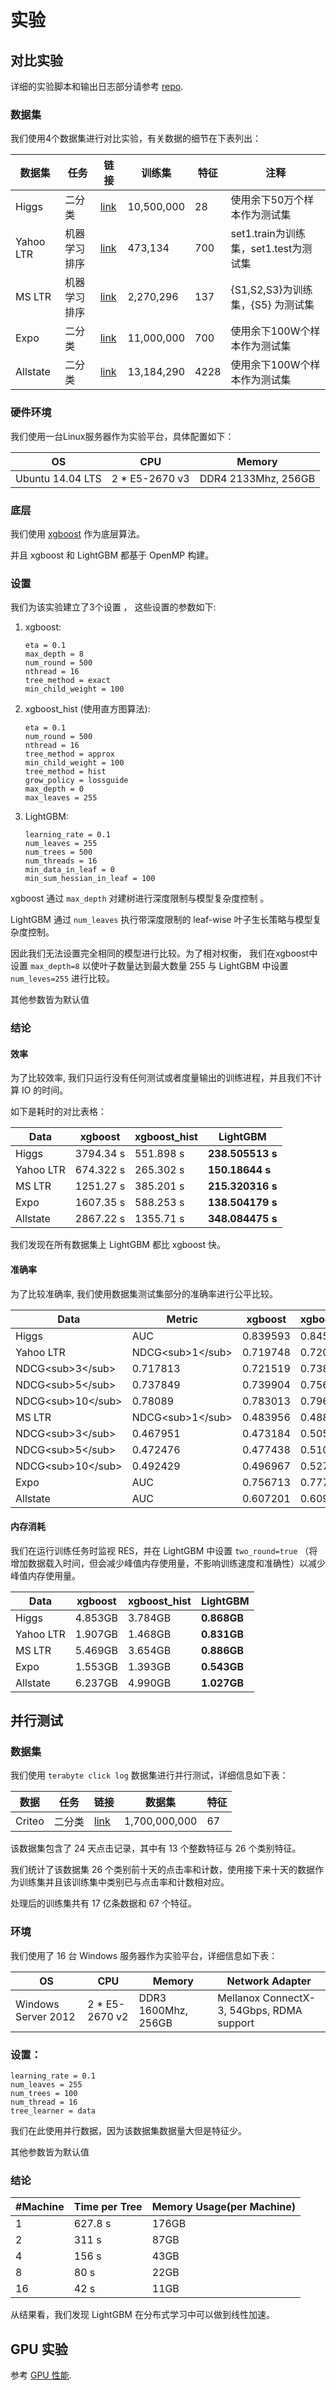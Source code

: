 # 实验

## 对比实验

详细的实验脚本和输出日志部分请参考 [repo](https://github.com/guolinke/boosting_tree_benchmarks).

### 数据集

我们使用4个数据集进行对比实验，有关数据的细节在下表列出：

| **数据集** | **任务** | **链接** | **训练集** | **特征** | **注释** |
| --- | --- | --- | --- | --- | --- |
| Higgs | 二分类 | [link](https://archive.ics.uci.edu/ml/datasets/HIGGS) | 10,500,000 | 28 | 使用余下50万个样本作为测试集 |
| Yahoo LTR | 机器学习排序 | [link](https://webscope.sandbox.yahoo.com/catalog.php?datatype=c) | 473,134 | 700 | set1.train为训练集，set1.test为测试集 |
| MS LTR | 机器学习排序 | [link](http://research.microsoft.com/en-us/projects/mslr/) | 2,270,296 | 137 | {S1,S2,S3}为训练集，{S5} 为测试集 |
| Expo | 二分类 | [link](http://stat-computing.org/dataexpo/2009/) | 11,000,000 | 700 | 使用余下100W个样本作为测试集 |
| Allstate | 二分类 | [link](https://www.kaggle.com/c/ClaimPredictionChallenge) | 13,184,290 | 4228 | 使用余下100W个样本作为测试集 |

### 硬件环境

我们使用一台Linux服务器作为实验平台，具体配置如下：

| **OS** | **CPU** | **Memory** |
| --- | --- | --- |
| Ubuntu 14.04 LTS | 2 * E5-2670 v3 | DDR4 2133Mhz, 256GB |

### 底层

我们使用 [xgboost](https://github.com/dmlc/xgboost) 作为底层算法。

并且 xgboost 和 LightGBM 都基于 OpenMP 构建。

### 设置

我们为该实验建立了3个设置 ， 这些设置的参数如下:

1.  xgboost:

    ```
    eta = 0.1
    max_depth = 8
    num_round = 500
    nthread = 16
    tree_method = exact
    min_child_weight = 100

    ```

2.  xgboost_hist (使用直方图算法):

    ```
    eta = 0.1
    num_round = 500
    nthread = 16
    tree_method = approx
    min_child_weight = 100
    tree_method = hist
    grow_policy = lossguide
    max_depth = 0
    max_leaves = 255

    ```

3.  LightGBM:

    ```
    learning_rate = 0.1
    num_leaves = 255
    num_trees = 500
    num_threads = 16
    min_data_in_leaf = 0
    min_sum_hessian_in_leaf = 100

    ```

xgboost 通过 `max_depth` 对建树进行深度限制与模型复杂度控制 。

LightGBM 通过 `num_leaves` 执行带深度限制的 leaf-wise 叶子生长策略与模型复杂度控制。

因此我们无法设置完全相同的模型进行比较。为了相对权衡， 我们在xgboost中设置 `max_depth=8` 以使叶子数量达到最大数量 255 与 LightGBM 中设置 `num_leves=255` 进行比较。

其他参数皆为默认值

### 结论

#### 效率

为了比较效率, 我们只运行没有任何测试或者度量输出的训练进程，并且我们不计算 IO 的时间。

如下是耗时的对比表格：

| **Data** | **xgboost** | **xgboost_hist** | **LightGBM** |
| --- | --- | --- | --- |
| Higgs | 3794.34 s | 551.898 s | **238.505513 s** |
| Yahoo LTR | 674.322 s | 265.302 s | **150.18644 s** |
| MS LTR | 1251.27 s | 385.201 s | **215.320316 s** |
| Expo | 1607.35 s | 588.253 s | **138.504179 s** |
| Allstate | 2867.22 s | 1355.71 s | **348.084475 s** |

我们发现在所有数据集上 LightGBM 都比 xgboost 快。

#### 准确率

为了比较准确率, 我们使用数据集测试集部分的准确率进行公平比较。

| **Data** | **Metric** | **xgboost** | **xgboost_hist** | **LightGBM** |
| --- | --- | --- | --- | --- |
| Higgs | AUC | 0.839593 | 0.845605 | 0.845154 |
| Yahoo LTR | NDCG&lt;sub&gt;1&lt;/sub&gt; | 0.719748 | 0.720223 | 0.732466 |
| NDCG&lt;sub&gt;3&lt;/sub&gt; | 0.717813 | 0.721519 | 0.738048 |
| NDCG&lt;sub&gt;5&lt;/sub&gt; | 0.737849 | 0.739904 | 0.756548 |
| NDCG&lt;sub&gt;10&lt;/sub&gt; | 0.78089 | 0.783013 | 0.796818 |
| MS LTR | NDCG&lt;sub&gt;1&lt;/sub&gt; | 0.483956 | 0.488649 | 0.524255 |
| NDCG&lt;sub&gt;3&lt;/sub&gt; | 0.467951 | 0.473184 | 0.505327 |
| NDCG&lt;sub&gt;5&lt;/sub&gt; | 0.472476 | 0.477438 | 0.510007 |
| NDCG&lt;sub&gt;10&lt;/sub&gt; | 0.492429 | 0.496967 | 0.527371 |
| Expo | AUC | 0.756713 | 0.777777 | 0.777543 |
| Allstate | AUC | 0.607201 | 0.609042 | 0.609167 |

#### 内存消耗

我们在运行训练任务时监视 RES，并在 LightGBM 中设置 `two_round=true` （将增加数据载入时间，但会减少峰值内存使用量，不影响训练速度和准确性）以减少峰值内存使用量。

| **Data** | **xgboost** | **xgboost_hist** | **LightGBM** |
| --- | --- | --- | --- |
| Higgs | 4.853GB | 3.784GB | **0.868GB** |
| Yahoo LTR | 1.907GB | 1.468GB | **0.831GB** |
| MS LTR | 5.469GB | 3.654GB | **0.886GB** |
| Expo | 1.553GB | 1.393GB | **0.543GB** |
| Allstate | 6.237GB | 4.990GB | **1.027GB** |

## 并行测试

### 数据集

我们使用 `terabyte click log` 数据集进行并行测试，详细信息如下表：

| **数据** | **任务** | **链接** | **数据集** | **特征** |
| --- | --- | --- | --- | --- |
| Criteo | 二分类 | [link](http://labs.criteo.com/2013/12/download-terabyte-click-logs/) | 1,700,000,000 | 67 |

该数据集包含了 24 天点击记录，其中有 13 个整数特征与 26 个类别特征。

我们统计了该数据集 26 个类别前十天的点击率和计数，使用接下来十天的数据作为训练集并且该训练集中类别已与点击率和计数相对应。

处理后的训练集共有 17 亿条数据和 67 个特征。

### 环境

我们使用了 16 台 Windows 服务器作为实验平台，详细信息如下表：

| **OS** | **CPU** | **Memory** | **Network Adapter** |
| --- | --- | --- | --- |
| Windows Server 2012 | 2 * E5-2670 v2 | DDR3 1600Mhz, 256GB | Mellanox ConnectX-3, 54Gbps, RDMA support |

### 设置：

```
learning_rate = 0.1
num_leaves = 255
num_trees = 100
num_thread = 16
tree_learner = data

```

我们在此使用并行数据，因为该数据集数据量大但是特征少。

其他参数皆为默认值

### 结论

| **#Machine** | **Time per Tree** | **Memory Usage(per Machine)** |
| --- | --- | --- |
| 1 | 627.8 s | 176GB |
| 2 | 311 s | 87GB |
| 4 | 156 s | 43GB |
| 8 | 80 s | 22GB |
| 16 | 42 s | 11GB |

从结果看，我们发现 LightGBM 在分布式学习中可以做到线性加速。

## GPU 实验

参考 [GPU 性能](./GPU-Performance.rst).
